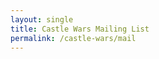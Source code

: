 ```yaml
---
layout: single
title: Castle Wars Mailing List
permalink: /castle-wars/mail
---
```


<!-- modify this form HTML and place wherever you want your form -->

<script>
  (function (s, e, n, d, er) {
    s['Sender'] = er;
    s[er] = s[er] || function () {
      (s[er].q = s[er].q || []).push(arguments)
    }, s[er].l = 1 * new Date();
    var a = e.createElement(n),
        m = e.getElementsByTagName(n)[0];
    a.async = 1;
    a.src = d;
    m.parentNode.insertBefore(a, m)
  })(window, document, 'script', 'https://cdn.sender.net/accounts_resources/universal.js', 'sender');
  sender('6215f978d75773')
</script>

<div style="text-align: left" class="sender-form-field" data-sender-form-id="l6vq1eczbmn7od3g5b9"></div>
